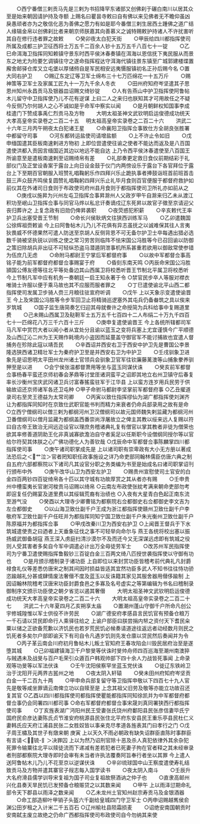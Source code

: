 <!-- { "loadSidebar": true } -->
　　○西宁番僧三剌贡马先是三剌为书招降罕东诸部又创佛刹于碾白南川以居其众至是始来朝因请护持及寺额  上赐名曰瞿昙寺敕曰自有佛以来见佛者无不瞻仰虽凶戾愚顽者亦为之敬信化恶为善佛之愿力有如是耶今番僧三剌生居西土踵佛之道广结人缘辑金帛以创佛刹比者来朝京师朕嘉其向善慕义之诚特赐敕护持诸人不许扰害听其自在修行违者罪之故敕
　　○癸卯夜太白犯天街
　　○甲辰给四川都指挥使司所属及成都三护卫征西将士万五千二百余人钞十五万五千八百七十一锭
　　○乙巳命洱海卫指挥同知赖镇守景东时西平侯沐春奏镇在洱海以恩信抚下夷民服从而景东之地尤为险要乞调镇往守之遂命指挥程达守洱海代镇往景东镇至广城郭建楼堞置廨舍邮驿仓库又立屯堡以厚储偫自是军民相安远夷慑服镇初名正孙后赐今名
○置大同右护卫
　　○赐辽东定辽等卫军士绵布三十七万匹绵花一十五万斤
　　○赐神策等卫军士及家属工匠九十一万九千余人冬衣
　　○田州府知府岑坚遣其子思恩州知州永昌贡马及银器皿诏赐文绮钞锭
　　○人有告燕山中护卫指挥使阿鲁帖木儿留守中卫指挥使乃儿不花有逆谋  上曰二人之来归也朕知其才可用故任之不疑今反侧乃尔何胡人之心不诚如是乎命军中察实以闻
　　○是月朝鲜权知国事李成桂遣门下赞成事禹仁烈贡马及方物
　　大明太祖圣神文武钦明启运俊德成功统天大孝高皇帝实录卷之二百二十五
　明太祖高皇帝实录卷之二百二十六
　　洪武二十六年三月丙午朔夜太白犯诸王星
　　○命襄阳卫指挥佥事致仕方全胡良张胜署中都留守司事
　　○河东都转运盐使司请增盐额
　　○上不许止令如旧
　　○戊申缅国遣其臣板南速剌进方物初  上即位尝遣使往谕之使者不能达而返及是八百国遣使洪都入贡因言缅国近其边以地远不能自达  上乃令西平侯沐春遣使至八百国王所谕意至是遣板南速剌至诏赐绮帛有差
　　○礼部奏更定救日食仪前期结彩于礼部仪门及正堂设香案于露台上向日设金鼓于仪门内两傍设乐于露台下各官拜位于露台上下至期百官朝服入班赞礼唱鞠躬乐作四拜兴乐止跪执事者捧鼓诣班首前班首击鼓三声众鼓齐鸣侯复圆赞礼唱鞠躬四拜兴乐止礼毕月食则百官便服于都督府救护如前仪其在外诸司日食则于布政使司府州县月食则于都指挥使司卫所礼亦如前从之
　　○庚戌以施昇为兴州左屯卫指挥佥事昇滁州人父政岁甲午自滁来归乙未从渡江积功至岷山卫指挥佥事与同官马烨以私忿讦奏谪戍辽东死昇以故官子徵至京请迎父丧归葬许之  上复念政有旧勋仍俾昇袭职
　　○夜荧惑犯积薪
　　○辛亥敕代王率护卫兵出塞受晋王节制
　　○命长兴侯耿炳文往狭西训练军马
　　○乙卯遣魏国公徐辉祖赍敕谕  今上曰阿鲁帖木儿乃儿不花俱有异志虽抚之以诚难保其往人言夷狄畏威不怀德果然可遣人防送至京胡人反侧背恩不可无备尔护卫士卒每遇出猎必选数千骑被坚执锐以训练之使之常习劳苦则临阵不怯宋国公冯胜等今已召回谕以防御之策旧除胡兵非出征不可轻纵恐盗马潜遁阴泄事机所系甚重若欲用以御敌常使参错为伍庶几无虑
　　○命附马都尉王宁掌后军都督府事
　　○以故中军都督佥事高铭子能为前军都督府都督佥事赐宴于府
　　○昏刻东南天鸣
○丙辰命宋国公冯胜頴国公傅友德等往北平等处备边其山西属卫将校悉听晋王节制北平属卫将校悉听  今上节制凡军中应有机务一奏朝廷一启王知永著于令
○禁官民步卒人等服对襟衣唯骑士许服以便于乘马故也其不应服而服者罪之
　　○丁巳遣使谕北平山西二都指挥使司发属卫步骑人赍三月粮往驻宣府听调
　　○戊午  上以天象示变遣使谕晋王  今上及宋国公冯胜等令步军回卫止将精骑巡逻塞外其屯兵仍备畚筑之具以俟来岁筑城
　　○国子监生唐简奏乞归迎其母就餋许之命授简为兵科给事中复赐道里费
　　○己未赐山西属卫及鞑靼军士五万五千七百四十二人布绢二十万九千四百七十一匹绵花八万三千六百十三斤
　　○庚申复遣使谕晋王  今上各统所辖都司军马凡军中赏罚大者以闻小者从宜处分且谕以蓝玉之变将兵塞上尤宜谨慎今广平顺德及山西辽沁二州为王天赐作耗境内小盗因而延蔓盖守御官军不能讨捕故也宜遣人督捕务在殄除此寇以靖吾民
　　○辛酉诏并西安右卫于西安中护卫先是曹国公李景隆选狭西诸卫精壮军士为秦府护卫至是并西安右卫为中护卫
　　○壬戌驯象卫进象先是诏思明太平田州龙州诸土官领兵会驯象卫官军往钦廉藤蓠澳等山捕象豢养驯狎至是以进
　　○会宁侯张温都督萧用等坐与蓝玉同谋伏诛
　　○癸亥前军都督佥事杨春平蛮还京师初春会茅鼎等讨堂厓诸洞蛮平之诏即其地立右州卫镇守后春复率长沙衡州宝庆武冈诸卫兵讨富春猺蛮驻军于江华县  上以蛮方连岁用兵民劳于供输故诏还京师诸军各还卫屯种
○甲子命驸马都尉李坚掌前军都督府事
○乙丑擢道录司右至灵王德益为太常司卿
　　○丙寅以致仕指挥缪仙为湖广都指挥使刘渊齐让为都指挥同知时在京致仕武职官能书判而精力来衰者仍命兵部录用之故有是命
○立西宁僧纲司以僧三剌为都纲河州卫汉僧纲司以故元国师魏失剌监藏为都纲河州卫番僧纲司以僧月监藏为都纲盖西番崇尚浮屠故立之俾主其教以绥来远人复赐以符曰自古帝王致治无间远迩设官以理庶务稽诸典礼复有僧官以掌其教者非徒为僧荣也欲其率修善道阴助王化非真诚寡欲澹泊自守者奚足以任斯职今设僧纲同授尔等以官给尔符契其体朕之心广佛功德化人为善钦哉
○戊辰命中军都督佥事陈麟掌四川都指挥使司事
　　○庚午诸司职掌成先是  上以诸司职有崇卑政有大小无方册以著成法恐后之＜艹泣＞官者罔知职任政事施设之详乃命吏部同翰林儒臣仿唐六典之制自五府六部都察院以下诸司凡其设官分职之务类编为书至是始成名曰诸司职掌诏刊行颁布中外
　　○庚午改华山卫为西安左护卫
　　○赐贵州宣慰使司土官安的白金四百两钞四百锭绮帛各十匹以其守城有功故厚赏之其从者亦有赐
　　○壬申贵州中槽蛮夷长官谢河梭贡马诏赐以绮帛
○云南左布政使张紞考满来朝命吏部勿考即逭复任仍赐宴及道里费以其绥辑荒裔有治绩也
○入夜有大星青白色起正南东流至游气没
　　○癸酉以大理寺少卿曹铭为都察院右佥都御史右佥都御史李文吉为左佥都御史
　　○以山海卫致仕副千户王成为浙江都指挥使赣州卫致仕副千户李敬府军卫致仕副千户任旺并为都指挥同知宁国卫致仕副千户朱光衡州卫致仕副千户陈原福并为都指挥佥事
　　○甲戌改秦川卫为西安右护卫
○上闻晋王督兵于下水筑城遣使责之曰迺者上天垂象征伐之事不可轻举向命尔与  燕王各统将校出塞以振扬威武御备胡寇  燕王深入虏庭扫清沙漠尔不及而还今又无深谋远虑即有筑城之役则人受其害者多矣自今军中调遣必计出万全毋徒劳军士
　　○改苏州军民指挥使司为宁番卫遣使赐指挥鲁毅钞三百锭白金三百两文绮八匹授世袭指挥使以守御有功也
　　○是月颁示稽制录于诸功臣  上自即位以来封赏功臣皆稽考前代典礼凡封爵禄食礼仪等差悉仿唐宋之制其间因时损益皆适其宜然功臣多武人不知书往往恃功骄恣踰越礼分甚或肆情废法奢僣不度及蓝玉以反诛籍其家见其服舍器用僣侈踰制  上因诏翰林院稽考汉唐宋功臣封爵食邑之多寡及名号虚实之等第编辑为书名曰稽制录御制序文颁示功臣使之朝夕省览以遏其奢僣
　　大明太祖圣神文武钦明启运俊德成功统天大孝高皇帝实录卷之二百二十六
　　大明太祖高皇帝实录卷之二百二十七
　　洪武二十六年夏四月乙亥朔享太庙
　　○置潮州蓬山守御千户所命凡创公宇修城隍惟以军士供役不许劳民
　　○湖广德安府孝感县言民饥官有预备仓粮万一千石请以贷民即命行人乘驿往给之  上谕户部臣曰朕尝捐内帑之资付天下耆民籴粟以储之正欲备荒歉以济饥民也若岁荒民饥必候奏请道途往返远者动经数月则民之饥死者多矣尔户部即谕天下有司自令凡遇岁饥则先发仓廪以贷民然后奏闻并为令
　　○丙子革云南会川府初月鲁帖木儿叛土官知府王春攻陷会川毁民居府治至是遂堕其城
　　○己卯福建镇海卫千户黎旻等伏诛时旻帅舟师四百巡海至潮州南澳猝与贼遇未及战旻与百户毛荣引众遁百户韩观帅部下四十余人力战皆死事闻  上命录观等功旻等以军法伏诛
　　○壬午沈阳侯察罕坐蓝玉党伏诛
　　○徙辽东铁岭卫治于沈阳开元两界古嚚州之地
　　○夜太阴入轩辕
　　○癸未田州府知府岑坚贡白金一千二百九十两
　　○甲申命兵部复留守等卫指挥申敬以下四百七十九人官先是敬等咸坐罪谪云南俾立功以自赎至是  上念其祖父旧劳及敬等亦能立功故召还复其官
○乙酉以四川都指挥使司都指挥使瞿能都指挥同知徐凯并为中军都督府都督佥事仍会同署四川都司事
○命右军都督府都督佥事宋晟刘真同署狭西行都指挥使司事
　　○丁亥旌表湖广沔阳州民王受妻张氏饶州府鄱阳县民张彦信妻毕氏宁国府民俞彦达妻陈氏贞节淮安府桃源县民张住北平府东安县民王重乐亭县民杜仁义妻韩氏应天府江浦县民张二女胜奴皆以事亲克尽孝道各旌表其门曰孝行之门
○戊子周王橚及其世子有燉来朝  庚寅  上以天久不雨必朝政有缺失诏群臣直陈时事群臣有言请＜锍-釒＞决罪囚  上以为然乃诏刑官除十恶及杀人真犯依律外其余杂犯死罪令输粟往北平以赎徒流而下递减有差若犯者已死妻子拘在官者释之其未经审录者刑部都察院大理寺即时会审有未当者许执法覆奏阿旨奉行者坐以其罪  今上遣人送阿鲁帖木儿乃儿不花至京以逆谋伏诛
　　○辛卯琉球国中山王察度遣使寿礼结致贡马及方物并遣其寨官子叚志每入国学读书
　　○夜太阴入南斗
　　○壬辰升大名府滑县儒学训导宋复祖为国子司业复祖故祭酒讷之仲子也
　　○直隶高邮州兴化县奏天旱民饥已发预备仓粮赈贷之以其数来闻
　　○甲午  上以雨泽愆期命礼部令天下郡县以雨泽之数来闻
　　○乙未龙州土官知州赵宗寿贡马及金银酒器
　　○命工部造柳叶甲销子头盔六千副给皇城四门守卫军士
○丙申诏赐越嶲侯俞渊公田岁租之入计米二千五百石
○辽州榆社县陨霜损麦
　　○诏绝安南国朝贡时安南弑主废立故绝之仍命广西都指挥使司布政使司自今勿纳其来使
